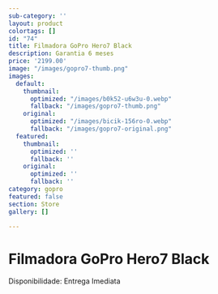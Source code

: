 ```yaml
---
sub-category: ''
layout: product
colortags: []
id: "74"
title: Filmadora GoPro Hero7 Black
description: Garantia 6 meses
price: '2199.00'
image: "/images/gopro7-thumb.png"
images:
  default:
    thumbnail:
      optimized: "/images/b0k52-u6w3u-0.webp"
      fallback: "/images/gopro7-thumb.png"
    original:
      optimized: "/images/bicik-156ro-0.webp"
      fallback: "/images/gopro7-original.png"
  featured:
    thumbnail:
      optimized: ''
      fallback: ''
    original:
      optimized: ''
      fallback: ''
category: gopro
featured: false
section: Store
gallery: []

---
```

# Filmadora GoPro Hero7 Black

Disponibilidade: Entrega Imediata
